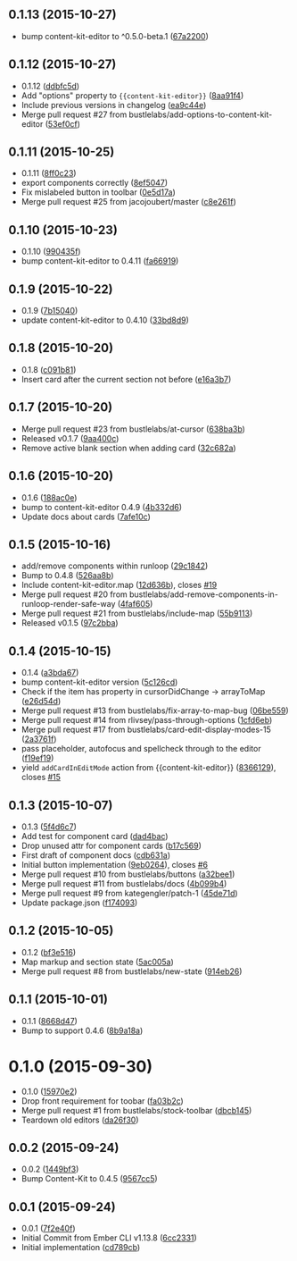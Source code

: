 <a name="0.1.13"></a>
## 0.1.13 (2015-10-27)


* bump content-kit-editor to ^0.5.0-beta.1 ([67a2200](https://github.com/bustlelabs/ember-content-kit/commit/67a2200))



<a name="0.1.12"></a>
## 0.1.12 (2015-10-27)


* 0.1.12 ([ddbfc5d](https://github.com/bustlelabs/ember-content-kit/commit/ddbfc5d))
* Add "options" property to `{{content-kit-editor}}` ([8aa91f4](https://github.com/bustlelabs/ember-content-kit/commit/8aa91f4))
* Include previous versions in changelog ([ea9c44e](https://github.com/bustlelabs/ember-content-kit/commit/ea9c44e))
* Merge pull request #27 from bustlelabs/add-options-to-content-kit-editor ([53ef0cf](https://github.com/bustlelabs/ember-content-kit/commit/53ef0cf))



<a name="0.1.11"></a>
## 0.1.11 (2015-10-25)


* 0.1.11 ([8ff0c23](https://github.com/bustlelabs/ember-content-kit/commit/8ff0c23))
* export components correctly ([8ef5047](https://github.com/bustlelabs/ember-content-kit/commit/8ef5047))
* Fix mislabeled button in toolbar ([0e5d17a](https://github.com/bustlelabs/ember-content-kit/commit/0e5d17a))
* Merge pull request #25 from jacojoubert/master ([c8e261f](https://github.com/bustlelabs/ember-content-kit/commit/c8e261f))



<a name="0.1.10"></a>
## 0.1.10 (2015-10-23)


* 0.1.10 ([990435f](https://github.com/bustlelabs/ember-content-kit/commit/990435f))
* bump content-kit-editor to 0.4.11 ([fa66919](https://github.com/bustlelabs/ember-content-kit/commit/fa66919))



<a name="0.1.9"></a>
## 0.1.9 (2015-10-22)


* 0.1.9 ([7b15040](https://github.com/bustlelabs/ember-content-kit/commit/7b15040))
* update content-kit-editor to 0.4.10 ([33bd8d9](https://github.com/bustlelabs/ember-content-kit/commit/33bd8d9))



<a name="0.1.8"></a>
## 0.1.8 (2015-10-20)


* 0.1.8 ([c091b81](https://github.com/bustlelabs/ember-content-kit/commit/c091b81))
* Insert card after the current section not before ([e16a3b7](https://github.com/bustlelabs/ember-content-kit/commit/e16a3b7))



<a name="0.1.7"></a>
## 0.1.7 (2015-10-20)


* Merge pull request #23 from bustlelabs/at-cursor ([638ba3b](https://github.com/bustlelabs/ember-content-kit/commit/638ba3b))
* Released v0.1.7 ([9aa400c](https://github.com/bustlelabs/ember-content-kit/commit/9aa400c))
* Remove active blank section when adding card ([32c682a](https://github.com/bustlelabs/ember-content-kit/commit/32c682a))



<a name="0.1.6"></a>
## 0.1.6 (2015-10-20)


* 0.1.6 ([188ac0e](https://github.com/bustlelabs/ember-content-kit/commit/188ac0e))
* bump to content-kit-editor 0.4.9 ([4b332d6](https://github.com/bustlelabs/ember-content-kit/commit/4b332d6))
* Update docs about cards ([7afe10c](https://github.com/bustlelabs/ember-content-kit/commit/7afe10c))



<a name="0.1.5"></a>
## 0.1.5 (2015-10-16)


* add/remove components within runloop ([29c1842](https://github.com/bustlelabs/ember-content-kit/commit/29c1842))
* Bump to 0.4.8 ([526aa8b](https://github.com/bustlelabs/ember-content-kit/commit/526aa8b))
* Include content-kit-editor.map ([12d636b](https://github.com/bustlelabs/ember-content-kit/commit/12d636b)), closes [#19](https://github.com/bustlelabs/ember-content-kit/issues/19)
* Merge pull request #20 from bustlelabs/add-remove-components-in-runloop-render-safe-way ([4faf605](https://github.com/bustlelabs/ember-content-kit/commit/4faf605))
* Merge pull request #21 from bustlelabs/include-map ([55b9113](https://github.com/bustlelabs/ember-content-kit/commit/55b9113))
* Released v0.1.5 ([97c2bba](https://github.com/bustlelabs/ember-content-kit/commit/97c2bba))



<a name="0.1.4"></a>
## 0.1.4 (2015-10-15)


* 0.1.4 ([a3bda67](https://github.com/bustlelabs/ember-content-kit/commit/a3bda67))
* bump content-kit-editor version ([5c126cd](https://github.com/bustlelabs/ember-content-kit/commit/5c126cd))
* Check if the item has property in cursorDidChange -> arrayToMap ([e26d54d](https://github.com/bustlelabs/ember-content-kit/commit/e26d54d))
* Merge pull request #13 from bustlelabs/fix-array-to-map-bug ([06be559](https://github.com/bustlelabs/ember-content-kit/commit/06be559))
* Merge pull request #14 from rlivsey/pass-through-options ([1cfd6eb](https://github.com/bustlelabs/ember-content-kit/commit/1cfd6eb))
* Merge pull request #17 from bustlelabs/card-edit-display-modes-15 ([2a3761f](https://github.com/bustlelabs/ember-content-kit/commit/2a3761f))
* pass placeholder, autofocus and spellcheck through to the editor ([f19ef19](https://github.com/bustlelabs/ember-content-kit/commit/f19ef19))
* yield `addCardInEditMode` action from {{content-kit-editor}} ([8366129](https://github.com/bustlelabs/ember-content-kit/commit/8366129)), closes [#15](https://github.com/bustlelabs/ember-content-kit/issues/15)



<a name="0.1.3"></a>
## 0.1.3 (2015-10-07)


* 0.1.3 ([5f4d6c7](https://github.com/bustlelabs/ember-content-kit/commit/5f4d6c7))
* Add test for component card ([dad4bac](https://github.com/bustlelabs/ember-content-kit/commit/dad4bac))
* Drop unused attr for component cards ([b17c569](https://github.com/bustlelabs/ember-content-kit/commit/b17c569))
* First draft of component docs ([cdb631a](https://github.com/bustlelabs/ember-content-kit/commit/cdb631a))
* Initial button implementation ([9eb0264](https://github.com/bustlelabs/ember-content-kit/commit/9eb0264)), closes [#6](https://github.com/bustlelabs/ember-content-kit/issues/6)
* Merge pull request #10 from bustlelabs/buttons ([a32bee1](https://github.com/bustlelabs/ember-content-kit/commit/a32bee1))
* Merge pull request #11 from bustlelabs/docs ([4b099b4](https://github.com/bustlelabs/ember-content-kit/commit/4b099b4))
* Merge pull request #9 from kategengler/patch-1 ([45de71d](https://github.com/bustlelabs/ember-content-kit/commit/45de71d))
* Update package.json ([f174093](https://github.com/bustlelabs/ember-content-kit/commit/f174093))



<a name="0.1.2"></a>
## 0.1.2 (2015-10-05)


* 0.1.2 ([bf3e516](https://github.com/bustlelabs/ember-content-kit/commit/bf3e516))
* Map markup and section state ([5ac005a](https://github.com/bustlelabs/ember-content-kit/commit/5ac005a))
* Merge pull request #8 from bustlelabs/new-state ([914eb26](https://github.com/bustlelabs/ember-content-kit/commit/914eb26))



<a name="0.1.1"></a>
## 0.1.1 (2015-10-01)


* 0.1.1 ([8668d47](https://github.com/bustlelabs/ember-content-kit/commit/8668d47))
* Bump to support 0.4.6 ([8b9a18a](https://github.com/bustlelabs/ember-content-kit/commit/8b9a18a))



<a name="0.1.0"></a>
# 0.1.0 (2015-09-30)


* 0.1.0 ([15970e2](https://github.com/bustlelabs/ember-content-kit/commit/15970e2))
* Drop front requirement for toobar ([fa03b2c](https://github.com/bustlelabs/ember-content-kit/commit/fa03b2c))
* Merge pull request #1 from bustlelabs/stock-toolbar ([dbcb145](https://github.com/bustlelabs/ember-content-kit/commit/dbcb145))
* Teardown old editors ([da26f30](https://github.com/bustlelabs/ember-content-kit/commit/da26f30))



<a name="0.0.2"></a>
## 0.0.2 (2015-09-24)


* 0.0.2 ([1449bf3](https://github.com/bustlelabs/ember-content-kit/commit/1449bf3))
* Bump Content-Kit to 0.4.5 ([9567cc5](https://github.com/bustlelabs/ember-content-kit/commit/9567cc5))



<a name="0.0.1"></a>
## 0.0.1 (2015-09-24)


* 0.0.1 ([7f2e40f](https://github.com/bustlelabs/ember-content-kit/commit/7f2e40f))
* Initial Commit from Ember CLI v1.13.8 ([6cc2331](https://github.com/bustlelabs/ember-content-kit/commit/6cc2331))
* Initial implementation ([cd789cb](https://github.com/bustlelabs/ember-content-kit/commit/cd789cb))



